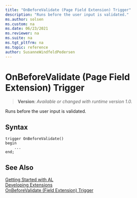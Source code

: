 ```yaml
---
title: "OnBeforeValidate (Page Field Extension) Trigger"
description: "Runs before the user input is validated."
ms.author: solsen
ms.custom: na
ms.date: 06/23/2021
ms.reviewer: na
ms.suite: na
ms.tgt_pltfrm: na
ms.topic: reference
author: SusanneWindfeldPedersen
---
```

[//]: # (START>DO_NOT_EDIT)
[//]: # (IMPORTANT:Do not edit any of the content between here and the END>DO_NOT_EDIT.)
[//]: # (Any modifications should be made in the .xml files in the ModernDev repo.)

# OnBeforeValidate (Page Field Extension) Trigger
> **Version**: _Available or changed with runtime version 1.0._

Runs before the user input is validated.


## Syntax
```AL
trigger OnBeforeValidate()
begin
    ...
end;
```



[//]: # (IMPORTANT: END>DO_NOT_EDIT)
## See Also  
[Getting Started with AL](../../devenv-get-started.md)  
[Developing Extensions](../../devenv-dev-overview.md)  
[OnBeforeValidate (Field Extension) Trigger](../fieldextension/devenv-onbeforevalidate-fieldextension-trigger.md)

